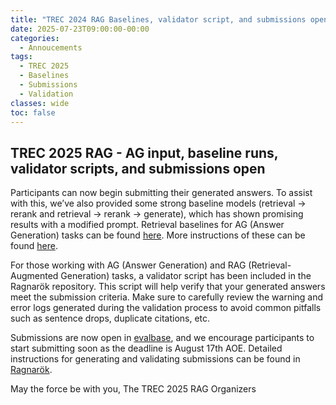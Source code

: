 ```yaml
---
title: "TREC 2024 RAG Baselines, validator script, and submissions open"
date: 2025-07-23T09:00:00-00:00
categories:
  - Annoucements
tags:
  - TREC 2025
  - Baselines
  - Submissions
  - Validation
classes: wide
toc: false
---
```


## TREC 2025 RAG - AG input, baseline runs, validator scripts, and submissions open

Participants can now begin submitting their generated answers. To assist with this, we’ve also provided some strong baseline models (retrieval -> rerank and retrieval -> rerank -> generate), which has shown promising results with a modified prompt. 
Retrieval baselines for AG (Answer Generation) tasks can be found [here](https://github.com/castorini/ragnarok_data/tree/main/retrieve_results/MISC). More instructions of these can be found [here](https://github.com/castorini/ragnarok/blob/main/docs/rag25.md). 

For those working with AG (Answer Generation) and RAG (Retrieval-Augmented Generation) tasks, a validator script has been included in the Ragnarök repository. This script will help verify that your generated answers meet the submission criteria. Make sure to carefully review the warning and error logs generated during the validation process to avoid common pitfalls such as sentence drops, duplicate citations, etc.


Submissions are now open in [evalbase](https://ir.nist.gov/evalbase/), and we encourage participants to start submitting soon as the deadline is August 17th AOE. Detailed instructions for generating and validating submissions can be found in [Ragnarök](https://github.com/castorini/ragnarok/blob/main/docs/rag25.md).

May the force be with you,
The TREC 2025 RAG Organizers
